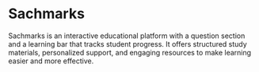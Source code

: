 # Sachmarks
Sachmarks is an interactive educational platform with a question section and a learning bar that tracks student progress. It offers structured study materials, personalized support, and engaging resources to make learning easier and more effective.
